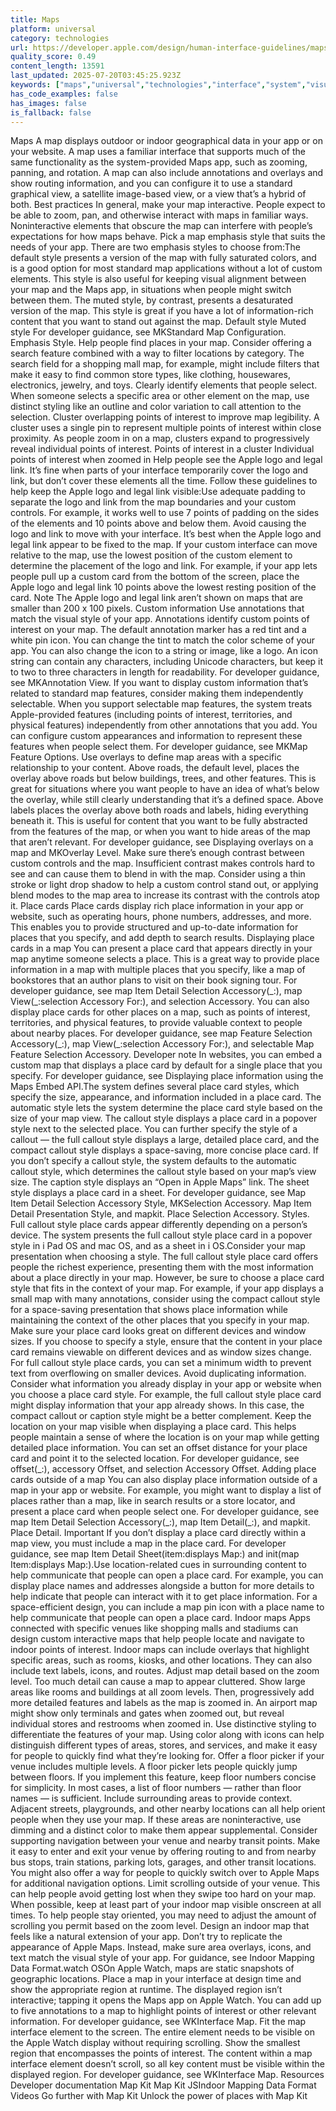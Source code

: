```yaml
---
title: Maps
platform: universal
category: technologies
url: https://developer.apple.com/design/human-interface-guidelines/maps
quality_score: 0.49
content_length: 13591
last_updated: 2025-07-20T03:45:25.923Z
keywords: ["maps","universal","technologies","interface","system","visual","color","selection","controls","presentation","design","icons","navigation"]
has_code_examples: false
has_images: false
is_fallback: false
---
```


Maps A map displays outdoor or indoor geographical data in your app or on your website. A map uses a familiar interface that supports much of the same functionality as the system-provided Maps app, such as zooming, panning, and rotation. A map can also include annotations and overlays and show routing information, and you can configure it to use a standard graphical view, a satellite image-based view, or a view that’s a hybrid of both. Best practices In general, make your map interactive. People expect to be able to zoom, pan, and otherwise interact with maps in familiar ways. Noninteractive elements that obscure the map can interfere with people’s expectations for how maps behave. Pick a map emphasis style that suits the needs of your app. There are two emphasis styles to choose from:The default style presents a version of the map with fully saturated colors, and is a good option for most standard map applications without a lot of custom elements. This style is also useful for keeping visual alignment between your map and the Maps app, in situations when people might switch between them. The muted style, by contrast, presents a desaturated version of the map. This style is great if you have a lot of information-rich content that you want to stand out against the map. Default style Muted style For developer guidance, see MKStandard Map Configuration. Emphasis Style. Help people find places in your map. Consider offering a search feature combined with a way to filter locations by category. The search field for a shopping mall map, for example, might include filters that make it easy to find common store types, like clothing, housewares, electronics, jewelry, and toys. Clearly identify elements that people select. When someone selects a specific area or other element on the map, use distinct styling like an outline and color variation to call attention to the selection. Cluster overlapping points of interest to improve map legibility. A cluster uses a single pin to represent multiple points of interest within close proximity. As people zoom in on a map, clusters expand to progressively reveal individual points of interest. Points of interest in a cluster Individual points of interest when zoomed in Help people see the Apple logo and legal link. It’s fine when parts of your interface temporarily cover the logo and link, but don’t cover these elements all the time. Follow these guidelines to help keep the Apple logo and legal link visible:Use adequate padding to separate the logo and link from the map boundaries and your custom controls. For example, it works well to use 7 points of padding on the sides of the elements and 10 points above and below them. Avoid causing the logo and link to move with your interface. It’s best when the Apple logo and legal link appear to be fixed to the map. If your custom interface can move relative to the map, use the lowest position of the custom element to determine the placement of the logo and link. For example, if your app lets people pull up a custom card from the bottom of the screen, place the Apple logo and legal link 10 points above the lowest resting position of the card. Note The Apple logo and legal link aren’t shown on maps that are smaller than 200 x 100 pixels. Custom information Use annotations that match the visual style of your app. Annotations identify custom points of interest on your map. The default annotation marker has a red tint and a white pin icon. You can change the tint to match the color scheme of your app. You can also change the icon to a string or image, like a logo. An icon string can contain any characters, including Unicode characters, but keep it to two to three characters in length for readability. For developer guidance, see MKAnnotation View. If you want to display custom information that’s related to standard map features, consider making them independently selectable. When you support selectable map features, the system treats Apple-provided features (including points of interest, territories, and physical features) independently from other annotations that you add. You can configure custom appearances and information to represent these features when people select them. For developer guidance, see MKMap Feature Options. Use overlays to define map areas with a specific relationship to your content. Above roads, the default level, places the overlay above roads but below buildings, trees, and other features. This is great for situations where you want people to have an idea of what’s below the overlay, while still clearly understanding that it’s a defined space. Above labels places the overlay above both roads and labels, hiding everything beneath it. This is useful for content that you want to be fully abstracted from the features of the map, or when you want to hide areas of the map that aren’t relevant. For developer guidance, see Displaying overlays on a map and MKOverlay Level. Make sure there’s enough contrast between custom controls and the map. Insufficient contrast makes controls hard to see and can cause them to blend in with the map. Consider using a thin stroke or light drop shadow to help a custom control stand out, or applying blend modes to the map area to increase its contrast with the controls atop it. Place cards Place cards display rich place information in your app or website, such as operating hours, phone numbers, addresses, and more. This enables you to provide structured and up-to-date information for places that you specify, and add depth to search results. Displaying place cards in a map You can present a place card that appears directly in your map anytime someone selects a place. This is a great way to provide place information in a map with multiple places that you specify, like a map of bookstores that an author plans to visit on their book signing tour. For developer guidance, see map Item Detail Selection Accessory(\_:), map View(\_:selection Accessory For:), and selection Accessory. You can also display place cards for other places on a map, such as points of interest, territories, and physical features, to provide valuable context to people about nearby places. For developer guidance, see map Feature Selection Accessory(\_:), map View(\_:selection Accessory For:), and selectable Map Feature Selection Accessory. Developer note In websites, you can embed a custom map that displays a place card by default for a single place that you specify. For developer guidance, see Displaying place information using the Maps Embed API.The system defines several place card styles, which specify the size, appearance, and information included in a place card. The automatic style lets the system determine the place card style based on the size of your map view. The callout style displays a place card in a popover style next to the selected place. You can further specify the style of a callout — the full callout style displays a large, detailed place card, and the compact callout style displays a space-saving, more concise place card. If you don’t specify a callout style, the system defaults to the automatic callout style, which determines the callout style based on your map’s view size. The caption style displays an “Open in Apple Maps” link. The sheet style displays a place card in a sheet. For developer guidance, see Map Item Detail Selection Accessory Style, MKSelection Accessory. Map Item Detail Presentation Style, and mapkit. Place Selection Accessory. Styles. Full callout style place cards appear differently depending on a person’s device. The system presents the full callout style place card in a popover style in i Pad OS and mac OS, and as a sheet in i OS.Consider your map presentation when choosing a style. The full callout style place card offers people the richest experience, presenting them with the most information about a place directly in your map. However, be sure to choose a place card style that fits in the context of your map. For example, if your app displays a small map with many annotations, consider using the compact callout style for a space-saving presentation that shows place information while maintaining the context of the other places that you specify in your map. Make sure your place card looks great on different devices and window sizes. If you choose to specify a style, ensure that the content in your place card remains viewable on different devices and as window sizes change. For full callout style place cards, you can set a minimum width to prevent text from overflowing on smaller devices. Avoid duplicating information. Consider what information you already display in your app or website when you choose a place card style. For example, the full callout style place card might display information that your app already shows. In this case, the compact callout or caption style might be a better complement. Keep the location on your map visible when displaying a place card. This helps people maintain a sense of where the location is on your map while getting detailed place information. You can set an offset distance for your place card and point it to the selected location. For developer guidance, see offset(\_:), accessory Offset, and selection Accessory Offset. Adding place cards outside of a map You can also display place information outside of a map in your app or website. For example, you might want to display a list of places rather than a map, like in search results or a store locator, and present a place card when people select one. For developer guidance, see map Item Detail Selection Accessory(\_:), map Item Detail(\_:), and mapkit. Place Detail. Important If you don’t display a place card directly within a map view, you must include a map in the place card. For developer guidance, see map Item Detail Sheet(item:displays Map:) and init(map Item:displays Map:).Use location-related cues in surrounding content to help communicate that people can open a place card. For example, you can display place names and addresses alongside a button for more details to help indicate that people can interact with it to get place information. For a space-efficient design, you can include a map pin icon with a place name to help communicate that people can open a place card. Indoor maps Apps connected with specific venues like shopping malls and stadiums can design custom interactive maps that help people locate and navigate to indoor points of interest. Indoor maps can include overlays that highlight specific areas, such as rooms, kiosks, and other locations. They can also include text labels, icons, and routes. Adjust map detail based on the zoom level. Too much detail can cause a map to appear cluttered. Show large areas like rooms and buildings at all zoom levels. Then, progressively add more detailed features and labels as the map is zoomed in. An airport map might show only terminals and gates when zoomed out, but reveal individual stores and restrooms when zoomed in. Use distinctive styling to differentiate the features of your map. Using color along with icons can help distinguish different types of areas, stores, and services, and make it easy for people to quickly find what they’re looking for. Offer a floor picker if your venue includes multiple levels. A floor picker lets people quickly jump between floors. If you implement this feature, keep floor numbers concise for simplicity. In most cases, a list of floor numbers — rather than floor names — is sufficient. Include surrounding areas to provide context. Adjacent streets, playgrounds, and other nearby locations can all help orient people when they use your map. If these areas are noninteractive, use dimming and a distinct color to make them appear supplemental. Consider supporting navigation between your venue and nearby transit points. Make it easy to enter and exit your venue by offering routing to and from nearby bus stops, train stations, parking lots, garages, and other transit locations. You might also offer a way for people to quickly switch over to Apple Maps for additional navigation options. Limit scrolling outside of your venue. This can help people avoid getting lost when they swipe too hard on your map. When possible, keep at least part of your indoor map visible onscreen at all times. To help people stay oriented, you may need to adjust the amount of scrolling you permit based on the zoom level. Design an indoor map that feels like a natural extension of your app. Don’t try to replicate the appearance of Apple Maps. Instead, make sure area overlays, icons, and text match the visual style of your app. For guidance, see Indoor Mapping Data Format.watch OSOn Apple Watch, maps are static snapshots of geographic locations. Place a map in your interface at design time and show the appropriate region at runtime. The displayed region isn’t interactive; tapping it opens the Maps app on Apple Watch. You can add up to five annotations to a map to highlight points of interest or other relevant information. For developer guidance, see WKInterface Map. Fit the map interface element to the screen. The entire element needs to be visible on the Apple Watch display without requiring scrolling. Show the smallest region that encompasses the points of interest. The content within a map interface element doesn’t scroll, so all key content must be visible within the displayed region. For developer guidance, see WKInterface Map. Resources Developer documentation Map Kit Map Kit JSIndoor Mapping Data Format Videos Go further with Map Kit Unlock the power of places with Map Kit